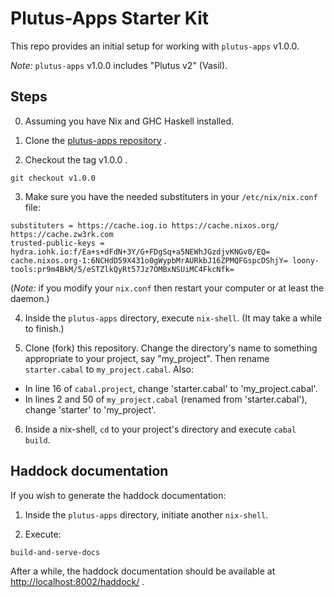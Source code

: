 # Plutus-Apps Starter Kit

This repo provides an initial setup for working with `plutus-apps` v1.0.0.

*Note:*  `plutus-apps` v1.0.0 includes "Plutus v2" (Vasil).

## Steps

0. Assuming you have Nix and GHC Haskell installed.

1. Clone the [plutus-apps repository](https://github.com/input-output-hk/plutus-apps) .

2. Checkout the tag v1.0.0 .

```shell
git checkout v1.0.0
```

3. Make sure you have the needed substituters in your `/etc/nix/nix.conf` file:

```shell
substituters = https://cache.iog.io https://cache.nixos.org/ https://cache.zw3rk.com
trusted-public-keys = hydra.iohk.io:f/Ea+s+dFdN+3Y/G+FDgSq+a5NEWhJGzdjvKNGv0/EQ= cache.nixos.org-1:6NCHdD59X431o0gWypbMrAURkbJ16ZPMQFGspcDShjY= loony-tools:pr9m4BkM/5/eSTZlkQyRt57Jz7OMBxNSUiMC4FkcNfk=
```

(*Note:* if you modify your `nix.conf` then restart your computer or at least the daemon.)

4. Inside the `plutus-apps` directory, execute `nix-shell`.  (It may take a while to finish.)


5. Clone (fork) this repository.  Change the directory's name to something appropriate to your project, say "my_project".  Then rename `starter.cabal` to `my_project.cabal`.  Also:

- In line 16 of `cabal.project`, change 'starter.cabal' to 'my_project.cabal'.
- In lines 2 and 50 of `my_project.cabal` (renamed from 'starter.cabal'), change 'starter' to 'my_project'.

6. Inside a nix-shell, `cd` to your project's directory and execute `cabal build`.

## Haddock documentation

If you wish to generate the haddock documentation:

1. Inside the `plutus-apps` directory, initiate another `nix-shell`.

2. Execute:

```shell
build-and-serve-docs
```

After a while, the haddock documentation should be available at [http://localhost:8002/haddock/](http://localhost:8002/haddock/) .
